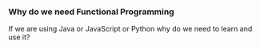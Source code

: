 ### Why do we need Functional Programming

If we are using Java or JavaScript or Python why do we need to learn and use it?



